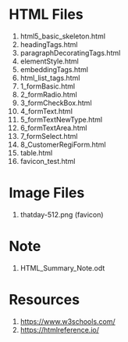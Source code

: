 # HTML Files

1.  html5_basic_skeleton.html
2.  headingTags.html
3.  paragraphDecoratingTags.html
4.  elementStyle.html
5.  embeddingTags.html
6.  html_list_tags.html
7.  1_formBasic.html
8.  2_formRadio.html
9.  3_formCheckBox.html
10. 4_formText.html
11. 5_formTextNewType.html
12. 6_formTextArea.html
13. 7_formSelect.html
14. 8_CustomerRegiForm.html
15. table.html
16. favicon_test.html

# Image Files
1.  thatday-512.png (favicon)

# Note
1.  HTML_Summary_Note.odt

# Resources
1.  https://www.w3schools.com/
2.  https://htmlreference.io/
